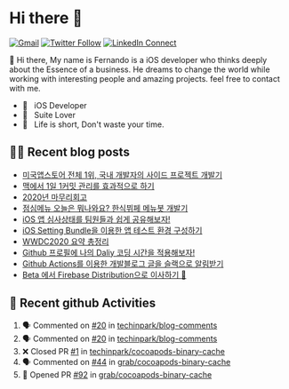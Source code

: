 

# Hi there :wave: 

[![Gmail](https://img.shields.io/badge/%20-Send%20Mail-black?color=14171A&labelColor=ef5350&logo=gmail&logoColor=ffffff)](mailto:fernando@kakao.com?subject=From%20GitHub&cc=fernando@kakao.com&body=Hi,%20there.%20Found%20you%20from%20GitHub.)
[![Twitter Follow](https://img.shields.io/badge/dynamic/json.svg?color=14171A&labelColor=37474f&logo=twitter&logoColor=4fc3f7&label=&query=%24[0].followers_count&url=https%3A%2F%2Fcdn.syndication.twimg.com%2Fwidgets%2Ffollowbutton%2Finfo.json%3Fscreen_names%3Dtechinpark&suffix=%20Followers)](https://twitter.com/techinpark)
[![LinkedIn Connect](https://img.shields.io/badge/%20-Connect-black?color=14171A&labelColor=212121&logo=linkedin&logoColor=ffffff)](https://www.linkedin.com/in/techin-park-10b00732/)



:wave: Hi there, My name is Fernando is a iOS developer who thinks deeply about the Essence of a business. He dreams to change the world while working with interesting people and amazing projects. feel free to contact with me. 

- 📱 &nbsp; iOS Developer
- 👔 &nbsp; Suite Lover 
- 🚀 &nbsp; Life is short, Don't waste your time.

## ✍🏻  Recent blog posts
- [미국앱스토어 전체 1위, 국내 개발자의 사이드 프로젝트 개발기](https://fernando.kr/general/2021-06-01-appstore-experience-review/)
- [맥에서 1일 1커밋 관리를 효과적으로 하기](https://fernando.kr/develop/2021-02-03-github-jandi-statusbar/)
- [2020년 마무리회고](https://fernando.kr/general/2020-12-30-finish-review/)
- [점심메뉴 오늘은 뭐나와요? 한식뷔페 메뉴봇 개발기](https://fernando.kr/general/2020-11-10-pangyo-lunch-story/)
- [iOS 앱 심사상태를 팀원들과 쉽게 공유해보자!](https://fernando.kr/ios/2020-11-08-ios-appstore-status-bot/)
- [iOS Setting Bundle을 이용한 앱 테스트 환경 구성하기](https://fernando.kr/ios/2020-07-29-ios-setting-bundle/)
- [WWDC2020 요약 총정리](https://fernando.kr/ios/2020-06-23-wwdc-report/)
- [Github 프로필에 나의 Daliy 코딩 시간을 적용해보자!](https://fernando.kr/develop/2020-05-02-github-gist-posting/)
- [Github Actions를 이용한 개발블로그 글을 슬랙으로 알림받기](https://fernando.kr/develop/2020-04-26-develop-slack-bot/)
- [Beta 에서 Firebase Distribution으로 이사하기 🚀](https://fernando.kr/ios/2020-04-10-migrate-firebase-distribution/)

## 🚀  Recent github Activities
<!--START_SECTION:activity-->
1. 🗣 Commented on [#20](https://github.com/techinpark/blog-comments/issues/20) in [techinpark/blog-comments](https://github.com/techinpark/blog-comments)
2. 🗣 Commented on [#20](https://github.com/techinpark/blog-comments/issues/20) in [techinpark/blog-comments](https://github.com/techinpark/blog-comments)
3. ❌ Closed PR [#1](https://github.com/techinpark/cocoapods-binary-cache/pull/1) in [techinpark/cocoapods-binary-cache](https://github.com/techinpark/cocoapods-binary-cache)
4. 🗣 Commented on [#44](https://github.com/grab/cocoapods-binary-cache/issues/44) in [grab/cocoapods-binary-cache](https://github.com/grab/cocoapods-binary-cache)
5. 💪 Opened PR [#92](https://github.com/grab/cocoapods-binary-cache/pull/92) in [grab/cocoapods-binary-cache](https://github.com/grab/cocoapods-binary-cache)
<!--END_SECTION:activity-->
